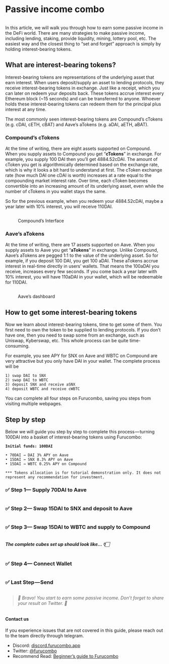 # Passive income combo

<figure><img src="https://cdn-images-1.medium.com/max/1440/0*Eq1wVbJeZmHp4xwI" alt=""><figcaption></figcaption></figure>

In this article, we will walk you through how to earn some passive income in the DeFi world. There are many strategies to make passive income, including lending, staking, provide liquidity, mining, lottery pool, etc. The easiest way and the closest thing to “set and forget” approach is simply by holding interest-bearing tokens.

## What are interest-bearing tokens?

Interest-bearing tokens are representations of the underlying asset that earn interest. When users deposit/supply an asset to lending protocols, they receive interest-bearing tokens in exchange. Just like a receipt, which you can later on redeem your deposits back. These tokens accrue interest every Ethereum block (\~15 seconds) and can be transferred to anyone. Whoever holds these interest-bearing tokens can redeem them for the principal plus interest at any time.

The most commonly seen interest-bearing tokens are Compound’s cTokens (e.g. cDAI, cETH, cBAT) and Aave’s aTokens (e.g. aDAI, aETH, aBAT).

### **Compound’s cTokens**

At the time of writing, there are eight assets supported on Compound. When you supply assets to Compound you get “**cTokens**” in exchange. For example, you supply 100 DAI then you’ll get 4884.52cDAI. The amount of cToken you get is algorithmically determined based on the exchange rate, which is why it looks a bit hard to understand at first. The cToken exchange rate (how much DAI one cDAI is worth) increases at a rate equal to the compounding market interest rate. Over time, each cToken becomes convertible into an increasing amount of its underlying asset, even while the number of cTokens in you wallet stays the same.

So for the previous example, when you redeem your 4884.52cDAI, maybe a year later with 10% interest, you will receive 110DAI.

<figure><img src="https://cdn-images-1.medium.com/max/1440/1*XdFD1X5EAqkGzHyjoL8vyw.png" alt=""><figcaption><p>Compound’s Interface</p></figcaption></figure>

### **Aave’s aTokens**

At the time of writing, there are 17 assets supported on Aave. When you supply assets to Aave you get “**aTokens**” in exchange. Unlike Compound, Aave’s aTokens are pegged 1:1 to the value of the underlying asset. So for example, if you deposit 100 DAI, you get 100 aDAI. These aTokens accrue interest in real-time directly in users’ wallets. That means the 100aDAI you receive, increases every few seconds. If you come back a year later with 10% interest, you will have 110aDAI in your wallet, which will be redeemable for 110DAI.

<figure><img src="https://cdn-images-1.medium.com/max/1440/1*c70JQWf1TYQqDj8jnLllsg.png" alt=""><figcaption><p>Aave’s dashboard</p></figcaption></figure>

## How to get some interest-bearing tokens

Now we learn about interest-bearing tokens, time to get some of them. You first need to own the token to be supplied to lending protocols. If you don’t have one, then you need to swap some from an exchange, such as Uniswap, Kyberswap, etc. This whole process can be quite time-consuming.

For example, you see APY for SNX on Aave and WBTC on Compound are very attractive but you only have DAI in your wallet. The complete process will be

```
1) swap DAI to SNX 
2) swap DAI to WBTC
3) deposit SNX and receive aSNX
4) deposit WBTC and receive cWBTC
```

You can complete all four steps on Furucombo, saving you steps from visiting multiple webpages.

## Step by step

Below we will guide you step by step to complete this process — turning 100DAI into a basket of interest-bearing tokens using Furucombo:

<pre><code><strong>Initial funds: 100DAI
</strong></code></pre>

```
• 70DAI → DAI 3% APY on Aave
• 15DAI → SNX 8.3% APY on Aave
• 15DAI → WBTC 0.25% APY on Compound
```

```
*** Tokens allocation is for tutorial demonstration only. It does not represent any recommendation for investment. 
```

### **✅ Step 1— Supply 70DAI to Aave**

<figure><img src="https://cdn-images-1.medium.com/max/1440/1*KMzcLRpfqxkaDYVab7F80g.gif" alt=""><figcaption></figcaption></figure>

### **✅ Step 2— Swap 15DAI to SNX and deposit to Aave**

<figure><img src="https://cdn-images-1.medium.com/max/1440/1*_iZHo85HRWvkU-RfMghaSQ.gif" alt=""><figcaption></figcaption></figure>

### **✅ Step 3— Swap 15DAI to WBTC and supply to Compound**

<figure><img src="https://cdn-images-1.medium.com/max/1440/1*RClYmR4zUe1gFygmI1pEYw.gif" alt=""><figcaption></figcaption></figure>

#### _The complete cubes set up should look like… 👇🏻_

<figure><img src="https://cdn-images-1.medium.com/max/1440/1*D7xVyZlr-m4vOOvgfYIEzQ.jpeg" alt=""><figcaption></figcaption></figure>

### **✅ Step 4— Connect Wallet**

<figure><img src="https://cdn-images-1.medium.com/max/1440/1*TodknZOaMAFzDD0xqWCOfg.gif" alt=""><figcaption></figcaption></figure>

### **✅ Last Step — Send**

<figure><img src="https://cdn-images-1.medium.com/max/1440/0*DGq-tka3q3txJL6P.gif" alt=""><figcaption></figcaption></figure>

> _🎉 Bravo! You start to earn some passive income. Don’t forget to share your result on Twitter. 🎉_

<figure><img src="https://cdn-images-1.medium.com/max/1440/0*Ge-qw5zSSjebG3zr" alt=""><figcaption></figcaption></figure>

#### Contact us

If you experience issues that are not covered in this guide, please reach out to the team directly through telegram.

* Discord: [discord.furucombo.app](https://discord.furucombo.app/)
* Twitter: [@furucombo](https://twitter.com/furucombo)
* Recommend Read: [Beginner’s guide to Furucombo](https://medium.com/furucombo/beginners-guide-to-furucombo-747862e7ef55)
